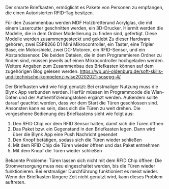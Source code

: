 Der smarte Briefkasten, ermöglicht es Pakete von Personen zu empfangen, die einen Autorisierten RFID-Tag besitzen.

Für den Zusammenbau werden MDF Holzbretterund Acrylglas, die mit einem Lasercutter geschnitten werden, ein 3D-Drucker. Hiermit werden die Modelle, die in dem Ordner Modellierung zu finden sind, gefertigt. Diese Modelle werden zusammengesteckt und geklebt
Zu dieser Hardware gehören, zwei ESP8266 D1 Mini Mikrocontroller, ein Taster, eine Tripler Base, ein Motorshield, zwei DC-Motoren, ein RFID-Sensor, und ein Abstandssensor.
Die beiden Dateien, die in dem Programmieren Ordner zu finden sind, müssen jeweils auf einen Mikrocontroller hochgeladen werden. 
Weitere Angaben zum Zusammenbau des Briefkasten können auf dem zugehörigen Blog gelesen werden. https://wp.uni-oldenburg.de/soft-skills-und-technische-kompetenz-wise20202021-sosepg-4/

Der Briefkasten wird wie folgt genutzt:
Bei erstmaliger Nutzung muss die Blynk App verbunden werden. Hierfür müssen im Programmcode die Wlan-Daten und der Authentifizierungstoken ergänzt werden. 
Außerdem sollte darauf geachtet werden, dass vor dem Start die Türen geschlossen sind. Ansonsten kann es sein, dass sich die Türen zu weit drehen. 
Die vorgesehene Bedienung des Briefkastens sieht wie folgt aus:

1. Den RFID Chip vor dem RFID Sensor halten, damit sich die Türen öffnen
2. Das Paket bzw. ein Gegenstand in den Briefkasten legen. Dann wird über die Blynk App eine Push Nachricht gesendet
3. Den Knopf betätigen, sodass sich die Türen wieder schließen
4. Mit dem RFID Chip die Türen wieder öffnen und das Paket entnehmen
5. Mit dem Knopf die Türen wieder schließen

Bekannte Probleme:
Türen lassen sich nicht mit dem RFID Chip öffnen:
Die Stromversorgung  muss neu eingeschaltet werden, bis die Türen wieder funktionieren. Bei erstmaliger Durchführung funktioniert es meist wieder.
Wenn der Briefkasten längere Zeit nicht genutzt wird, kann dieses Problem auftreten. 
